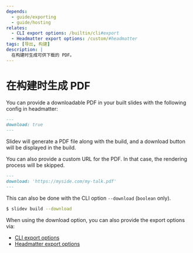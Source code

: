 ```yaml
---
depends:
  - guide/exporting
  - guide/hosting
relates:
  - CLI export options: /builtin/cli#export
  - Headmatter export options: /custom/#headmatter
tags: [导出, 构建]
description: |
  在构建时生成可供下载的 PDF。
---
```


# 在构建时生成 PDF

You can provide a downloadable PDF in your built slides with the following config in headmatter:

```md
---
download: true
---
```

Slidev will generate a PDF file along with the build, and a download button will be displayed in the build.

You can also provide a custom URL for the PDF. In that case, the rendering process will be skipped.

```md
---
download: 'https://myside.com/my-talk.pdf'
---
```

This can also be done with the CLI option `--download` (`boolean` only).

```bash
$ slidev build --download
```

When using the download option, you can also provide the export options via:

- [CLI export options](/builtin/cli#export)
- [Headmatter export options](/custom/#frontmatter-configures)
